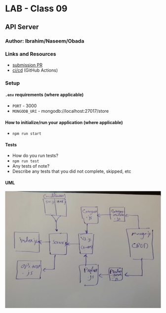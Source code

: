 # LAB - Class 09

## API Server

### Author: Ibrahim/Naseem/Obada

### Links and Resources

* [submission PR](https://github.com/401-advanced-javascript-ibrahim/lab-09-api-server/pull/2)
* [ci/cd](https://github.com/401-advanced-javascript-ibrahim/lab-09-api-server/actions) (GitHub Actions)

### Setup

#### `.env` requirements (where applicable)

* `PORT` - 3000
* `MONGODB_URI` - mongodb://localhost:27017/store

#### How to initialize/run your application (where applicable)

* `npm run start` 

#### Tests

* How do you run tests?
* `npm run test` 
* Any tests of note?
* Describe any tests that you did not complete, skipped, etc

#### UML

![](assesst/IMG_20200201_173147.jpg)

